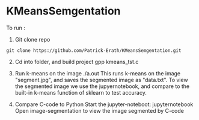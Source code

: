 # KMeansSemgentation

To run :

1. Git clone repo
```console
git clone https://github.com/Patrick-Erath/KMeansSemgentation.git
```


2. Cd into folder, and build project
<sh>gpp kmeans_tst.c</sh>

3. Run k-means on the image
<sh>./a.out</sh>
This runs k-means on the image "segment.jpg", and saves the segmented image as "data.txt". To view the segmented image we use the jupyernotebook, and compare to the built-in k-means function of sklearn to test accuracy.

4. Compare C-code to Python
Start the jupyter-noteboot: 
<sh>jupyternotebook</sh>
Open image-segmentation to view the image segmented by C-code
